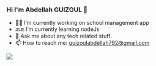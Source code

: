 ### Hi I'm Abdellah GUIZOUL 👋

- 👨‍💻 I’m currently working on school management app
- 🔙🔚 I’m currently learning nodeJs
- 💬 Ask me about any tech related stuff.
- 📫 How to reach me: guizoulabdellah792@gmail.com

<img src="https://github-readme-stats.vercel.app/api?username=Guizoul&&show_icons=true&title_color=57A5FF&icon_color=57A5FF&text_color=57A5FF&bg_color=0d1117">
